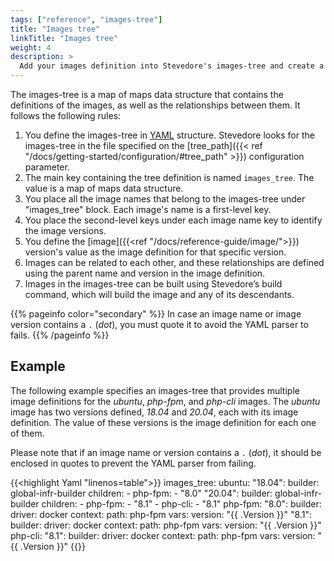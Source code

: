 ```yaml
---
tags: ["reference", "images-tree"]
title: "Images tree"
linkTitle: "Images tree"
weight: 4
description: >
  Add your images definition into Stevedore's images-tree and create a relationship among them
---
```


The images-tree is a map of maps data structure that contains the definitions of the images, as well as the relationships between them. It follows the following rules:

1. You define the images-tree in [YAML](https://en.wikipedia.org/wiki/YAML) structure. Stevedore looks for the images-tree in the file specified on the [tree_path]({{< ref "/docs/getting-started/configuration/#tree_path" >}}) configuration parameter.
2. The main key containing the tree definition is named `images_tree`. The value is a map of maps data structure.
3. You place all the image names that belong to the images-tree under "images_tree" block. Each image's name is a first-level key.
4. You place the second-level keys under each image name key to identify the image versions.
5. You define the [image]({{<ref "/docs/reference-guide/image/">}}) version's value as the image definition for that specific version.
6. Images can be related to each other, and these relationships are defined using the parent name and version in the image definition.
7. Images in the images-tree can be built using Stevedore’s build command, which will build the image and any of its descendants.

{{% pageinfo color="secondary" %}}
In case an image name or image version contains a `.` (_dot_), you must quote it to avoid the YAML parser to fails.
{{% /pageinfo %}}


## Example
The following example specifies an images-tree that provides multiple image definitions for the _ubuntu_, _php-fpm_, and _php-cli_ images. The _ubuntu_ image has two versions defined, _18.04_ and _20.04_, each with its image definition. The value of these versions is the image definition for each one of them. 

Please note that if an image name or version contains a `.` (_dot_), it should be enclosed in quotes to prevent the YAML parser from failing.

{{<highlight Yaml "linenos=table">}}
images_tree:
  ubuntu:
    "18.04":
      builder: global-infr-builder
      children:
      - php-fpm:
        - "8.0"
    "20.04":
      builder: global-infr-builder
      children:
      - php-fpm:
        - "8.1"
      - php-cli:
        - "8.1"
  php-fpm:
    "8.0":
      builder:
        driver: docker
        context:
          path: php-fpm
        vars:
          version: "{{ .Version }}"
    "8.1":
      builder:
        driver: docker
        context:
          path: php-fpm
        vars:
          version: "{{ .Version }}"
  php-cli:
    "8.1":
      builder:
        driver: docker
        context:
          path: php-fpm
        vars:
          version: "{{ .Version }}"
{{</highlight>}}
